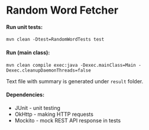 # Random Word Fetcher

#### Run unit tests:
`mvn clean -Dtest=RandomWordTests test`
#### Run (main class):
`mvn clean compile exec:java -Dexec.mainClass=Main -Dexec.cleanupDaemonThreads=false`

Text file with summary is generated under `result` folder.

#### Dependencies:
* JUnit - unit testing
* OkHttp - making HTTP requests
* Mockito - mock REST API response in tests